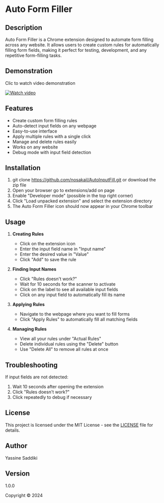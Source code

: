 # Auto Form Filler

## Description
Auto Form Filler is a Chrome extension designed to automate form filling across any website. It allows users to create custom rules for automatically filling form fields, making it perfect for testing, development, and any repetitive form-filling tasks.

## Demonstration
Clic to watch video demonstration

[![Watch video](https://img.youtube.com/vi/woydl-YdEks/0.jpg)](https://youtu.be/woydl-YdEks?si=OlZZpsXG1-pk9CHV)

## Features
- Create custom form filling rules
- Auto-detect input fields on any webpage
- Easy-to-use interface
- Apply multiple rules with a single click
- Manage and delete rules easily
- Works on any website
- Debug mode with input field detection

## Installation
1. git clone https://github.com/nosakail/AutoInputFill.git or download the zip file
2. Open your browser go to extensions/add on page 
3. Enable "Developer mode" (possible in the top right corner)
4. Click "Load unpacked extension" and select the extension directory
5. The Auto Form Filler icon should now appear in your Chrome toolbar

## Usage
1. **Creating Rules**
   - Click on the extension icon
   - Enter the input field name in "Input name"
   - Enter the desired value in "Value"
   - Click "Add" to save the rule

2. **Finding Input Names**
   - Click "Rules doesn't work?"
   - Wait for 10 seconds for the scanner to activate
   - Click on the label to see all available input fields
   - Click on any input field to automatically fill its name

3. **Applying Rules**
   - Navigate to the webpage where you want to fill forms
   - Click "Apply Rules" to automatically fill all matching fields

4. **Managing Rules**
   - View all your rules under "Actual Rules"
   - Delete individual rules using the "Delete" button
   - Use "Delete All" to remove all rules at once

## Troubleshooting
If input fields are not detected:
1. Wait 10 seconds after opening the extension
2. Click "Rules doesn't work?"
3. Click repeatedly to debug if necessary

## License
This project is licensed under the MIT License - see the [LICENSE](LICENSE) file for details.

## Author
Yassine Saddiki

## Version
1.0.0

Copyright © 2024 
